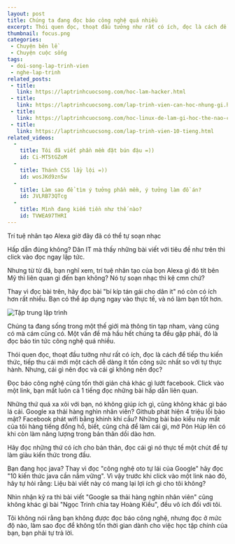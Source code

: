 ```yaml
---
layout: post
title: Chúng ta đang đọc báo công nghệ quá nhiều
excerpt: Thói quen đọc, thoạt đầu tưởng như rất có ích, đọc là cách để tiếp thu kiến thức, tiếp thu cái mới một cách dễ dàng ít tốn công sức nhất. Nhưng cái gì nên đọc và cái gì không nên đọc? Chúng ta đang sống trong một thế giới mà thông tin tạp nham, vàng cũng có mà cám cũng có. Một vấn đề mà hầu hết chúng ta đều gặp phải, đó là đọc báo tin tức công nghệ quá nhiều.
thumbnail: focus.png
categories:
 - Chuyện bên lề
 - Chuyện cuộc sống
tags:
 - doi-song-lap-trinh-vien
 - nghe-lap-trinh
related_posts:
 - title:
   link: https://laptrinhcuocsong.com/hoc-lam-hacker.html
 - title:
   link: https://laptrinhcuocsong.com/lap-trinh-vien-can-hoc-nhung-gi.html
 - title:
   link: https://laptrinhcuocsong.com/hoc-linux-de-lam-gi-hoc-the-nao-cho-hieu-qua.html
 - title:
   link: https://laptrinhcuocsong.com/lap-trinh-vien-10-tieng.html
related_videos:
  -
    title: Tôi đã viết phần mềm đặt bún đậu =))
    id: Ci-MT5tGZoM
  -
    title: Thánh CSS lầy lội =))
    id: wosJKd9zn5w
  -
    title: Làm sao để tìm ý tưởng phần mềm, ý tưởng làm đồ án?
    id: JVLRB73QTcg
  -
    title: Mình đang kiếm tiền như thế nào?
    id: TVWEA97THRI
---
```


Trí tuệ nhân tạo Alexa giờ đây đã có thể tự soạn nhạc

Hấp dẫn đúng không? Dân IT mà thấy những bài viết với tiêu đề như trên thì click vào đọc ngay lập tức.

Nhưng từ từ đã, bạn nghĩ xem, trí tuệ nhân tạo của bọn Alexa gì đó tít bên Mỹ thì liên quan gì đến bạn không? Nó tự soạn nhạc thì kệ cmn chứ?

Thay vì đọc bài trên, hãy đọc bài "bí kíp tán gái cho dân it" nó còn có ích hơn rất nhiều. Bạn có thể áp dụng ngay vào thực tế, và nó làm bạn tốt hơn.

![Tập trung lập trình](images/focus-coding.png)

Chúng ta đang sống trong một thế giới mà thông tin tạp nham, vàng cũng có mà cám cũng có. Một vấn đề mà hầu hết chúng ta đều gặp phải, đó là đọc báo tin tức công nghệ quá nhiều.

Thói quen đọc, thoạt đầu tưởng như rất có ích, đọc là cách để tiếp thu kiến thức, tiếp thu cái mới một cách dễ dàng ít tốn công sức nhất so với tự thực hành. Nhưng, cái gì nên đọc và cái gì không nên đọc?

Đọc báo công nghệ cũng tốn thời giản chả khác gì lướt facebook. Click vào một link, bạn mất luôn cả 1 tiếng đọc những bài hấp dẫn liên quan.

Những thứ quá xa xôi với bạn, nó không giúp ích gì, cũng không khác gì báo lá cải. Google xa thải hàng nghìn nhân viên? Github phát hiện 4 triệu lỗi bảo mật? Facebook phát wifi bằng khinh khí cầu? Những bài báo kiểu này mất của tôi hàng tiếng đồng hồ, biết, cũng chả để làm cái gì, mở Pỏn Húp lên có khi còn làm năng lượng trong bản thân dồi dào hơn.

Hãy đọc những thứ có ích cho bản thân, đọc cái gì nó thực tế một chút để tự làm giàu kiến thức trong đầu.

Bạn đang học java? Thay vì đọc "công nghệ oto tự lái của Google" hãy đọc "10 kiến thức java cần nắm vững". Vì vậy trước khi click vào một link nào đó, hãy tự hỏi rằng:
Liệu bài viết này có mang lại lợi ích gì cho tôi không?

Nhìn nhận kỹ ra thì bài viết "Google sa thải hàng nghìn nhân viên" cũng không khác gì bài "Ngọc Trinh chia tay Hoàng Kiều", đều vô ích đối với tôi.

Tôi không nói rằng bạn không được đọc báo công nghệ, nhưng đọc ở mức độ nào, làm sao đọc để không tốn thời gian dành cho việc học tập chính của bạn, bạn phải tự trả lời.